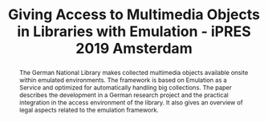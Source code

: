 ---
abstract: The German National Library makes collected multimedia objects available
  onsite within emulated environments. The framework is based on Emulation as a Service
  and optimized for automatically handling big collections. The paper describes the
  development in a German research project and the practical integration in the access
  environment of the library. It also gives an overview of legal aspects related to
  the emulation framework.
creators:
- Steinke, Tobias
date: null
document_url: https://services.phaidra.univie.ac.at/api/object/o:1079913/download
grand_parent: iPRES
institutions: []
keywords: []
landing_page_url: https://phaidra.univie.ac.at/o:1079913
language: eng
layout: publication
license: CC BY 4.0 International
notes_url: null
parent: iPRES 2019
presentation_url: null
size: 157085
source_name: iPRES
title: Giving Access to Multimedia Objects in Libraries with Emulation - iPRES 2019
  Amsterdam
type: paper
year: 2019
---